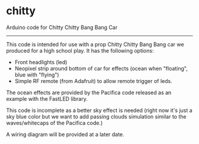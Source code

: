# chitty
Arduino code for Chitty Chitty Bang Bang Car

___

This code is intended for use with a prop Chitty Chitty Bang Bang car we produced for a high school play.  It has the following options:

- Front headlights (led)
- Neopixel strip around bottom of car for effects (ocean when "floating", blue with "flying")
- Simple RF remote (from Adafruit) to allow remote trigger of leds.

The ocean effects are provided by the Pacifica code released as an example with the FastLED library.

This code is incomplete as a better sky effect is needed (right now it's just a sky blue color but we want to add passing clouds simulation similar to the waves/whitecaps of the Pacifica code.)

A wiring diagram will be provided at a later date.
